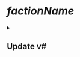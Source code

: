 # _factionName_<!--Faction Name-->

<details>
<summary><h2>Update v#</h2></summary><!--Replace Version Number-->

###### DD/MM/YYYY <!--Current Date-->
<!--Detail changes here.-->

</details>